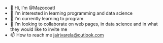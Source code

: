 - 👋 Hi, I’m @Mazocoatl
- 👀 I’m interested in learning programming and data science
- 🌱 I’m currently learning to program
- 💞️ I’m looking to collaborate on web pages, in data science and in what they would like to invite me
- 📫 How to reach me jairjvarela@outlook.com 

<!---
Mazocoatl/Mazocoatl is a ✨ special ✨ repository because its `README.md` (this file) appears on your GitHub profile.
You can click the Preview link to take a look at your changes.
--->
